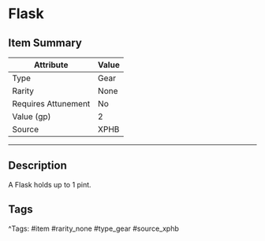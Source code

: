 # Flask

## Item Summary

| Attribute            | Value                        |
|----------------------|------------------------------|
| Type                 | Gear |
| Rarity               | None             |
| Requires Attunement  | No                |
| Value (gp)           | 2    |
| Source               | XPHB |

---

## Description

A Flask holds up to 1 pint.

## Tags

^Tags: #item #rarity_none #type_gear #source_xphb